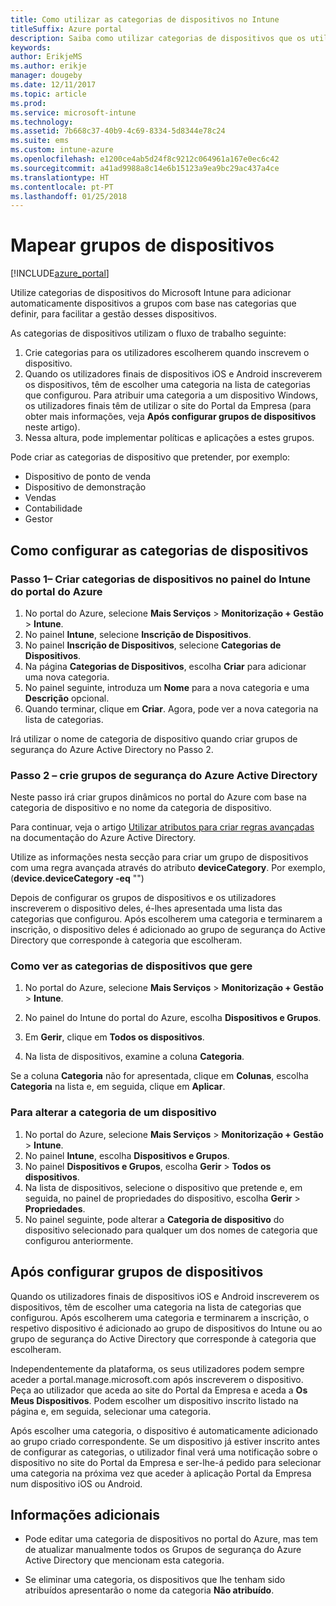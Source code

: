 ```yaml
---
title: Como utilizar as categorias de dispositivos no Intune
titleSuffix: Azure portal
description: Saiba como utilizar categorias de dispositivos que os utilizadores podem escolher quando inscrevem os dispositivos deles no Intune."
keywords: 
author: ErikjeMS
ms.author: erikje
manager: dougeby
ms.date: 12/11/2017
ms.topic: article
ms.prod: 
ms.service: microsoft-intune
ms.technology: 
ms.assetid: 7b668c37-40b9-4c69-8334-5d8344e78c24
ms.suite: ems
ms.custom: intune-azure
ms.openlocfilehash: e1200ce4ab5d24f8c9212c064961a167e0ec6c42
ms.sourcegitcommit: a41ad9988a8c14e6b15123a9ea9bc29ac437a4ce
ms.translationtype: HT
ms.contentlocale: pt-PT
ms.lasthandoff: 01/25/2018
---
```

# <a name="map-device-groups"></a>Mapear grupos de dispositivos

[!INCLUDE[azure_portal](./includes/azure_portal.md)]

Utilize categorias de dispositivos do Microsoft Intune para adicionar automaticamente dispositivos a grupos com base nas categorias que definir, para facilitar a gestão desses dispositivos.

As categorias de dispositivos utilizam o fluxo de trabalho seguinte:
1. Crie categorias para os utilizadores escolherem quando inscrevem o dispositivo.
2. Quando os utilizadores finais de dispositivos iOS e Android inscreverem os dispositivos, têm de escolher uma categoria na lista de categorias que configurou. Para atribuir uma categoria a um dispositivo Windows, os utilizadores finais têm de utilizar o site do Portal da Empresa (para obter mais informações, veja **Após configurar grupos de dispositivos** neste artigo).
3. Nessa altura, pode implementar políticas e aplicações a estes grupos.

Pode criar as categorias de dispositivo que pretender, por exemplo:
- Dispositivo de ponto de venda
- Dispositivo de demonstração
- Vendas
- Contabilidade
- Gestor

## <a name="how-to-configure-device-categories"></a>Como configurar as categorias de dispositivos

### <a name="step-1---create-device-categories-in-the-intune-blade-of-the-azure-portal"></a>Passo 1– Criar categorias de dispositivos no painel do Intune do portal do Azure
1. No portal do Azure, selecione **Mais Serviços** > **Monitorização + Gestão** > **Intune**.
3. No painel **Intune**, selecione **Inscrição de Dispositivos**.
3. No painel **Inscrição de Dispositivos**, selecione **Categorias de Dispositivos**.
4. Na página **Categorias de Dispositivos**, escolha **Criar** para adicionar uma nova categoria.
5. No painel seguinte, introduza um **Nome** para a nova categoria e uma **Descrição** opcional.
6. Quando terminar, clique em **Criar**. Agora, pode ver a nova categoria na lista de categorias.

Irá utilizar o nome de categoria de dispositivo quando criar grupos de segurança do Azure Active Directory no Passo 2.

### <a name="step-2---create-azure-active-directory-security-groups"></a>Passo 2 – crie grupos de segurança do Azure Active Directory
Neste passo irá criar grupos dinâmicos no portal do Azure com base na categoria de dispositivo e no nome da categoria de dispositivo.

Para continuar, veja o artigo [Utilizar atributos para criar regras avançadas](https://azure.microsoft.com/documentation/articles/active-directory-accessmanagement-groups-with-advanced-rules/#using-attributes-to-create-rules-for-device-objects) na documentação do Azure Active Directory.

Utilize as informações nesta secção para criar um grupo de dispositivos com uma regra avançada através do atributo **deviceCategory**. Por exemplo, (**device.deviceCategory -eq** "*<the device category name you got from the Azure portal>*")

Depois de configurar os grupos de dispositivos e os utilizadores inscreverem o dispositivo deles, é-lhes apresentada uma lista das categorias que configurou. Após escolherem uma categoria e terminarem a inscrição, o dispositivo deles é adicionado ao grupo de segurança do Active Directory que corresponde à categoria que escolheram.

### <a name="how-to-view-the-categories-of-devices-you-manage"></a>Como ver as categorias de dispositivos que gere

1.  No portal do Azure, selecione **Mais Serviços** > **Monitorização + Gestão** > **Intune**.

2. No painel do Intune do portal do Azure, escolha **Dispositivos e Grupos**.

3.  Em **Gerir**, clique em **Todos os dispositivos**.

4.  Na lista de dispositivos, examine a coluna **Categoria**.

Se a coluna **Categoria** não for apresentada, clique em **Colunas**, escolha **Categoria** na lista e, em seguida, clique em **Aplicar**.

### <a name="to-change-the-category-of-a-device"></a>Para alterar a categoria de um dispositivo

1. No portal do Azure, selecione **Mais Serviços** > **Monitorização + Gestão** > **Intune**.
3. No painel **Intune**, escolha **Dispositivos e Grupos**.
4. No painel **Dispositivos e Grupos**, escolha **Gerir** > **Todos os dispositivos**.
5. Na lista de dispositivos, selecione o dispositivo que pretende e, em seguida, no painel de propriedades do dispositivo, escolha **Gerir** > **Propriedades**.
6. No painel seguinte, pode alterar a **Categoria de dispositivo** do dispositivo selecionado para qualquer um dos nomes de categoria que configurou anteriormente.

## <a name="after-you-configure-device-groups"></a>Após configurar grupos de dispositivos

Quando os utilizadores finais de dispositivos iOS e Android inscreverem os dispositivos, têm de escolher uma categoria na lista de categorias que configurou. Após escolherem uma categoria e terminarem a inscrição, o respetivo dispositivo é adicionado ao grupo de dispositivos do Intune ou ao grupo de segurança do Active Directory que corresponde à categoria que escolheram.

Independentemente da plataforma, os seus utilizadores podem sempre aceder a portal.manage.microsoft.com após inscreverem o dispositivo. Peça ao utilizador que aceda ao site do Portal da Empresa e aceda a **Os Meus Dispositivos**. Podem escolher um dispositivo inscrito listado na página e, em seguida, selecionar uma categoria.

Após escolher uma categoria, o dispositivo é automaticamente adicionado ao grupo criado correspondente. Se um dispositivo já estiver inscrito antes de configurar as categorias, o utilizador final verá uma notificação sobre o dispositivo no site do Portal da Empresa e ser-lhe-á pedido para selecionar uma categoria na próxima vez que aceder à aplicação Portal da Empresa num dispositivo iOS ou Android.

## <a name="further-information"></a>Informações adicionais
- Pode editar uma categoria de dispositivos no portal do Azure, mas tem de atualizar manualmente todos os Grupos de segurança do Azure Active Directory que mencionam esta categoria.

- Se eliminar uma categoria, os dispositivos que lhe tenham sido atribuídos apresentarão o nome da categoria **Não atribuído**.
